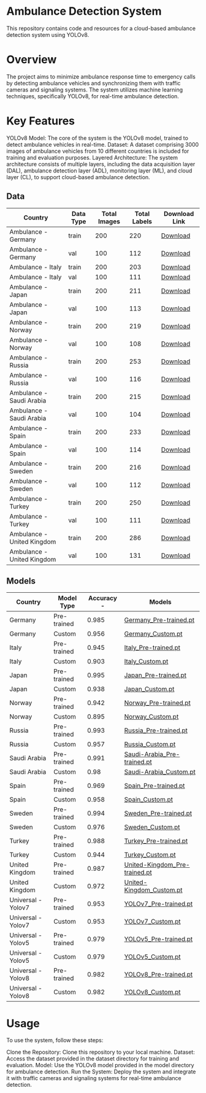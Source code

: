 # Ambulance Detection System
This repository contains code and resources for a cloud-based ambulance detection system using YOLOv8.

# Overview
The project aims to minimize ambulance response time to emergency calls by detecting ambulance vehicles and synchronizing them with traffic cameras and signaling systems. The system utilizes machine learning techniques, specifically YOLOv8, for real-time ambulance detection.

# Key Features
YOLOv8 Model: The core of the system is the YOLOv8 model, trained to detect ambulance vehicles in real-time.
Dataset: A dataset comprising 3000 images of ambulance vehicles from 10 different countries is included for training and evaluation purposes.
Layered Architecture: The system architecture consists of multiple layers, including the data acquisition layer (DAL), ambulance detection layer (ADL), monitoring layer (ML), and cloud layer (CL), to support cloud-based ambulance detection.


## Data 

| Country              | Data Type | Total Images | Total Labels | Download Link                                                     |
|----------------------|-----------|--------------|--------------|-------------------------------------------------------------------|
| Ambulance - Germany  | train     | 200          | 220          | [Download](https://github.com/BaseelAlharbi/Ambulance-Detection-System/blob/main/Data/Ambulance%20-%20Germany.zip) |
| Ambulance - Germany  | val       | 100          | 112          | [Download](https://github.com/BaseelAlharbi/Ambulance-Detection-System/blob/main/Data/Ambulance%20-%20Germany.zip) |
| Ambulance - Italy    | train     | 200          | 203          | [Download](https://github.com/Ziad-Algrafi/Ambulance-Detection-System/blob/main/Data/Ambulance%20-%20Italy.zip) |
| Ambulance - Italy    | val       | 100          | 111          | [Download](https://github.com/Ziad-Algrafi/Ambulance-Detection-System/blob/main/Data/Ambulance%20-%20Italy.zip) |
| Ambulance - Japan    | train     | 200          | 211          | [Download](https://github.com/BaseelAlharbi/Ambulance-Detection-System/blob/main/Data/Ambulance%20-%20Japan.zip) |
| Ambulance - Japan    | val       | 100          | 113          | [Download](https://github.com/BaseelAlharbi/Ambulance-Detection-System/blob/main/Data/Ambulance%20-%20Japan.zip) |
| Ambulance - Norway   | train     | 200          | 219          | [Download](https://github.com/BaseelAlharbi/Ambulance-Detection-System/blob/main/Data/Ambulance%20-%20Norway.zip) |
| Ambulance - Norway   | val       | 100          | 108          | [Download](https://github.com/BaseelAlharbi/Ambulance-Detection-System/blob/main/Data/Ambulance%20-%20Norway.zip) |
| Ambulance - Russia   | train     | 200          | 253          | [Download](https://github.com/BaseelAlharbi/Ambulance-Detection-System/blob/main/Data/Ambulance%20-%20Russia.zip) |
| Ambulance - Russia   | val       | 100          | 116          | [Download](https://github.com/BaseelAlharbi/Ambulance-Detection-System/blob/main/Data/Ambulance%20-%20Russia.zip) |
| Ambulance - Saudi Arabia | train  | 200          | 215          | [Download](https://github.com/BaseelAlharbi/Ambulance-Detection-System/blob/main/Data/Ambulance%20-%20Saudi%20Arabia.zip) |
| Ambulance - Saudi Arabia | val    | 100          | 104          | [Download](https://github.com/BaseelAlharbi/Ambulance-Detection-System/blob/main/Data/Ambulance%20-%20Saudi%20Arabia.zip) |
| Ambulance - Spain    | train     | 200          | 233          | [Download](https://github.com/BaseelAlharbi/Ambulance-Detection-System/blob/main/Data/Ambulance%20-%20Spain.zip) |
| Ambulance - Spain    | val       | 100          | 114          | [Download](https://github.com/BaseelAlharbi/Ambulance-Detection-System/blob/main/Data/Ambulance%20-%20Spain.zip) |
| Ambulance - Sweden   | train     | 200          | 216          | [Download](https://github.com/BaseelAlharbi/Ambulance-Detection-System/tree/main/Data/Ambulance%20-%20Sweden) |
| Ambulance - Sweden   | val       | 100          | 112          | [Download](https://github.com/BaseelAlharbi/Ambulance-Detection-System/tree/main/Data/Ambulance%20-%20Sweden) |
| Ambulance - Turkey   | train     | 200          | 250          | [Download](https://github.com/BaseelAlharbi/Ambulance-Detection-System/tree/main/Data/Ambulance%20-%20Turkey) |
| Ambulance - Turkey   | val       | 100          | 111          | [Download](https://github.com/BaseelAlharbi/Ambulance-Detection-System/tree/main/Data/Ambulance%20-%20Turkey) |
| Ambulance - United Kingdom | train | 200        | 286          | [Download](https://github.com/BaseelAlharbi/Ambulance-Detection-System/blob/main/Data/Ambulance%20-%20United%20Kingdom.zip) |
| Ambulance - United Kingdom | val   | 100        | 131          | [Download](https://github.com/BaseelAlharbi/Ambulance-Detection-System/blob/main/Data/Ambulance%20-%20United%20Kingdom.zip) |



## Models

| Country          | Model Type        | Accuracy -             |   Models           |
| ---------------- | ----------------- | ---------------------- | ------------------- |
| Germany          | Pre-trained       | 0.985                  | [Germany_Pre-trained.pt](https://github.com/BaseelAlharbi/Ambulance-Detection-System/blob/main/Models/Germany/Germany_Pre-trained.pt) |
| Germany          | Custom            | 0.956                  | [Germany_Custom.pt](https://github.com/BaseelAlharbi/Ambulance-Detection-System/blob/main/Models/Germany/Germany_Custom.pt) |
| Italy            | Pre-trained       | 0.945                  | [Italy_Pre-trained.pt](https://github.com/BaseelAlharbi/Ambulance-Detection-System/blob/main/Models/Italy/Italy_Pre-trained.pt) |
| Italy            | Custom            | 0.903                  | [Italy_Custom.pt](https://github.com/BaseelAlharbi/Ambulance-Detection-System/blob/main/Models/Italy/Italy_Custom.pt) |
| Japan            | Pre-trained       | 0.995                  | [Japan_Pre-trained.pt](https://github.com/BaseelAlharbi/Ambulance-Detection-System/blob/main/Models/Japan/Japan_Pre-trained.pt) |
| Japan            | Custom            | 0.938                  | [Japan_Custom.pt](https://github.com/BaseelAlharbi/Ambulance-Detection-System/blob/main/Models/Japan/Japan_Custom.pt) |
| Norway           | Pre-trained       | 0.942                  | [Norway_Pre-trained.pt](https://github.com/BaseelAlharbi/Ambulance-Detection-System/blob/main/Models/Norway/Norway_Pre-trained.pt) |
| Norway           | Custom            | 0.895                  | [Norway_Custom.pt](https://github.com/BaseelAlharbi/Ambulance-Detection-System/blob/main/Models/Norway/Norway_Custom.pt) |
| Russia           | Pre-trained       | 0.993                  | [Russia_Pre-trained.pt](https://github.com/BaseelAlharbi/Ambulance-Detection-System/blob/main/Models/Russia/Russia_Pre-trained.pt) |
| Russia           | Custom            | 0.957                  | [Russia_Custom.pt](https://github.com/BaseelAlharbi/Ambulance-Detection-System/blob/main/Models/Russia/Russia_Custom.pt) |
| Saudi Arabia     | Pre-trained       | 0.991                  | [Saudi-Arabia_Pre-trained.pt](https://github.com/BaseelAlharbi/Ambulance-Detection-System/blob/main/Models/Saudi%20Arabia/Saudi-Arabia_Pre-trained.pt) |
| Saudi Arabia     | Custom            |  0.98                  | [Saudi-Arabia_Custom.pt](https://github.com/BaseelAlharbi/Ambulance-Detection-System/blob/main/Models/Saudi%20Arabia/Saudi-Arabia_Custom.pt) |
| Spain            | Pre-trained       | 0.969                  | [Spain_Pre-trained.pt](https://github.com/BaseelAlharbi/Ambulance-Detection-System/blob/main/Models/Spain/Spain_Pre-trained.pt) |
| Spain            | Custom            | 0.958                  | [Spain_Custom.pt](https://github.com/BaseelAlharbi/Ambulance-Detection-System/blob/main/Models/Spain/Spain_Custom.pt) |
| Sweden           | Pre-trained       | 0.994                  | [Sweden_Pre-trained.pt](https://github.com/BaseelAlharbi/Ambulance-Detection-System/blob/main/Models/Sweden/Sweden_Pre-trained.pt) |
| Sweden           | Custom            | 0.976                  | [Sweden_Custom.pt](https://github.com/BaseelAlharbi/Ambulance-Detection-System/blob/main/Models/Sweden/Sweden_Custom.pt) |
| Turkey           | Pre-trained       | 0.988                  | [Turkey_Pre-trained.pt](https://github.com/BaseelAlharbi/Ambulance-Detection-System/blob/main/Models/Turkey/Turkey_Pre-trained.pt) |
| Turkey           | Custom            | 0.944                  | [Turkey_Custom.pt](https://github.com/BaseelAlharbi/Ambulance-Detection-System/blob/main/Models/Turkey/Turkey_Custom.pt) |
| United Kingdom   | Pre-trained       | 0.987                  | [United-Kingdom_Pre-trained.pt](https://github.com/BaseelAlharbi/Ambulance-Detection-System/blob/main/Models/United%20Kingdom/United-Kingdom_Pre-trained.pt) |
| United Kingdom   | Custom            | 0.972                  | [United-Kingdom_Custom.pt](https://github.com/BaseelAlharbi/Ambulance-Detection-System/blob/main/Models/United%20Kingdom/United-Kingdom_Custom.pt) |
| Universal - Yolov7 | Pre-trained     | 0.953                  | [YOLOv7_Pre-trained.pt](https://github.com/BaseelAlharbi/Ambulance-Detection-System/blob/main/Models/Universal/YOLOv7/YOLOv7_Pre-trained.pt) |
| Universal - Yolov7 | Custom          | 0.953                  | [YOLOv7_Custom.pt](https://github.com/BaseelAlharbi/Ambulance-Detection-System/blob/main/Models/Universal/YOLOv7/YOLOv7_Custom.pt) |
| Universal - Yolov5 | Pre-trained     | 0.979                  | [YOLOv5_Pre-trained.pt](https://github.com/BaseelAlharbi/Ambulance-Detection-System/blob/main/Models/Universal/YOLOv5/YOLOv5_Pre-trained.pt) |
| Universal - Yolov5 | Custom          | 0.979                  | [YOLOv5_Custom.pt](https://github.com/BaseelAlharbi/Ambulance-Detection-System/blob/main/Models/Universal/YOLOv5/YOLOv5_Custom.pt) |
| Universal - Yolov8 | Pre-trained     | 0.982                  | [YOLOv8_Pre-trained.pt](https://github.com/BaseelAlharbi/Ambulance-Detection-System/blob/main/Models/Universal/YOLOv8/YOLOv8_Pre-trained.pt) |
| Universal - Yolov8 | Custom          | 0.982                  | [YOLOv8_Custom.pt](https://github.com/BaseelAlharbi/Ambulance-Detection-System/blob/main/Models/Universal/YOLOv8/YOLOv8_Custom.pt) |








# Usage
To use the system, follow these steps:

Clone the Repository: Clone this repository to your local machine.
Dataset: Access the dataset provided in the dataset directory for training and evaluation.
Model: Use the YOLOv8 model provided in the model directory for ambulance detection.
Run the System: Deploy the system and integrate it with traffic cameras and signaling systems for real-time ambulance detection.



